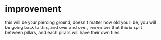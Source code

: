# improvement

this will be your piercing ground, doesn't matter how old you'll be, you will be going back to this, 
and over and over; remember that this is split between pillars, and each pillars will have their own
files.
